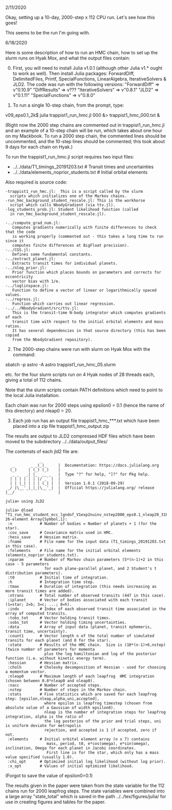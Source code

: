 
2/11/2020

Okay, setting up a 10-day, 2000-step x 112 CPU
run.  Let's see how this goes!

This seems to be the run I'm going with.

6/18/2020

Here is some description of how to run an HMC chain, how to set up the slurm 
  runs on Hyak Mox, and what the output files contain:

0. First, you will need to install Julia v1.0.1 (although other Julia v1.*
  ought to work as well).  Then install Julia packages: ForwardDiff,
  DelimitedFiles, Printf, SpecialFunctions, LinearAlgebra, IterativeSolvers
  & JLD2.  The code was run with the following versions:
    "ForwardDiff"         => v"0.10.9"
    "DiffResults"         => v???
    "IterativeSolvers"    => v"0.8.1"
    "JLD2"                => v"0.1.11"
    "SpecialFunctions"    => v"0.8.0"

1. To run a single 10-step chain, from the prompt, type:

  v09_eps0.1_2k$ julia trappist1_run_hmc.jl 000 &> trappist1_hmc_000.txt &
  
  (Right now the 2000 step chains are commented out in trappist1_run_hmc.jl
  and an example of a 10-step chain will be run, which takes about one hour
  on my Mackbook.  To run a 2000 step chain, the commented lines should be 
  uncommented, and the 10-step lines should be commented; this took about
  9 days for each chain on Hyak.)
   
  To run the trappist1_run_hmc.jl script requires two input files:
  
  - ../../data/T1_timings_20191203.txt        # Transit times and uncertainties
  - ../../data/elements_noprior_students.txt  # Initial orbital elements
  
  Also required is source code:
  
    -trappist1_run_hmc.jl:  This is a script called by the slurm
      scripts which initializes one of the Markov chains.
    -run_hmc_background_student_rescale.jl: This is the workhorse
      script which calls NbodyGradient (via ttv.jl).
    -log_students_prob.jl: Student likelihood function (called
      in run_hmc_background_student_rescale.jl).
    
    -../compute_grad_num.jl:  
       Computes gradients numerically with finite differences to check that the code 
       is working properly (commented out - this takes a long time to run since it 
       computes finite differences at BigFloat precision).
    -../CGS.jl: 
       Defines some fundamental constants.
    -../extract_planet.jl: 
       Extracts transit times for individual planets.
    -../nlog_prior.jl:  
       Prior function which places bounds on parameters and corrects for eccentricity 
       vector bias with 1/e.
    -../loglinspace.jl: 
       Function to define a vector of linear or logarithmically spaced values.
    -../regress.jl:  
       Function which carries out linear regression.
    -../../NbodyGradient/src/ttv.jl:  
       This is the transit-time N-body integrator which computes gradients of each 
       transit time with respect to the initial orbital elements and mass ratios.
       It has several dependencies in that source directory (this has been copied
       from the NbodyGradient repository).

2. The 2000-step chains were run with slurm on Hyak Mox with the command:

  sbatch -p astro -A astro trappist1_run_hmc_05.slurm
  
  etc. for the four slurm scripts run on 4 Hyak nodes
  of 28 threads each, giving a total of 112 chains.  
  
  Note that the slurm scripts contain PATH definitions which need
  to point to the local Julia installation.
  
  Each chain was run for 2000 steps using epsilon0 = 0.1 (hence the name of this directory)
  and nleap0 = 20.
  
3. Each job run has an output file trappist1_hmc_***.txt
  which have been placed into a zip file trappist1_hmc_output.zip
  
  The results are output to JLD2 compressed HDF files
  which have been moved to the subdirectory ../../data/output_files/

The contensts of each jld2 file are:
```Hyak$ julia
               _
   _       _ _(_)_     |  Documentation: https://docs.julialang.org
  (_)     | (_) (_)    |
   _ _   _| |_  __ _   |  Type "?" for help, "]?" for Pkg help.
  | | | | | | |/ _` |  |
  | | |_| | | | (_| |  |  Version 1.0.1 (2018-09-29)
 _/ |\__'_|_|_|\__'_|  |  Official https://julialang.org/ release
|__/                   |

julia> using JLD2

julia> @load "T1_run_hmc_student_ecc_lgndof_V1exp2nuinv_nstep2000_eps0.1_nleap20_318.jld2"
26-element Array{Symbol,1}:
 :n            # Number of bodies = Number of planets + 1 (for the star).
 :cov_save     # Covariance matrix used in HMC.
 :hess_save    # Hessian matrix.
 :fname        # File name for the input data (T1_timings_20191203.txt  in this case).
 :felements    # File name for the initial orbital elements (elements_noprior_students.txt).
 :nparam       # Number of Markov chain parameters (5*(n-1)+2 in this case - 5 parameters
                 for each plane-parallel planet, and 2 Student's t distribution parameters).
 :t0           # Initial time of integration.
 :h            # Integration time step.
 :tmax         # Duration of integration (this needs increasing as more transit times are added).
 :ntrans       # Total number of observed transits (447 in this case).
 :iplanet      # Vector of bodies associated with each transit (1=star; 2=b; 3=c; ...; 8=h).
 :indx         # Index of each observed transit time associated in the array of computed transits.
 :tobs_tot     # Vector holding transit times.
 :sobs_tot     # Vector holding timing uncertainties.
 :data         # Array of input data (planet, transit ephemeris, transit time, uncertainty).
 :count1       # Vector length n of the total number of simulated transits for each planet (and 0 for the star).
 :state        # Results of the HMC chain.  Size is (10*(n-1)+6,nstep) (twice number of parameters for momenta
                 plus the log hamiltonian and log of the posterior function (i.e. without kinetic energy term).
 :hessian      # Hessian matrix.
 :cholh        # Cholesky decomposition of Hessian - used for choosing a momentum vector.
 :nleap0       # Maximum length of each leapfrog  HMC integration (chosen between 0.8*nleap0 and nleap0).
 :nacc         # Number of accepted steps.
 :nstep        # Number of steps in the Markov chain.
 :stats        # Five statistics which are saved for each leapfrog step: [epsilon,nleap,alpha,uni,accepted],
                 where epsilon is leapfrog timestep (chosen from absolute value of a Gaussian of width epsilon0).
                 nleap is the number of integration steps for leapfrog integration, alpha is the ratio of
                 the log posterios of the prior and trial steps, uni is uniform deviate for metropolis
                 rejection, and accepted is 1 if accepted, zero if not.
 :elements     # Initial orbital element array (n x 7) contains
                  mass, period, t0, e*cos(omega), e*sin(omega), inclination, Omega for each planet in Jacobi coordinates.
                  First line is for the star, which only has a mass value specified (usually 1.0).
 :chi_opt      # Optimized initial log likelihood (without log prior).
 :x_opt        # Values of initial optimized likelihood.
```
(Forgot to save the value of epsilon0=0.1)

The results given in the paper were taken from the state variable for the
112 chains run for 2000 leapfrog steps.  The state variables were combined
into a large array "state_total" which is saved in the path ../../tex/figures/julia/
for use in creating figures and tables for the paper.

